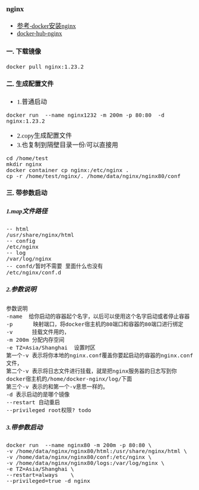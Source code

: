 <span  style="font-family: Simsun,serif; font-size: 17px; ">

### nginx

- [参考-docker安装nginx](https://blog.csdn.net/weixin_46244732/article/details/114315708)
- [docker-hub-nginx](https://hub.docker.com/_/nginx)

#### 一. 下载镜像

~~~
docker pull nginx:1.23.2
~~~

#### 二. 生成配置文件

- 1.普通启动

~~~
docker run  --name nginx1232 -m 200m -p 80:80  -d nginx:1.23.2
~~~

- 2.copy生成配置文件
- 3.也复制到隔壁目录一份/可以直接用

~~~
cd /home/test
mkdir nginx
docker container cp nginx:/etc/nginx .
cp -r /home/test/nginx/. /home/data/nginx/nginx80/conf
~~~

#### 三. 带参数启动

##### 1.map文件路径

~~~
-- html
/usr/share/nginx/html
-- config
/etc/nginx
-- log
/var/log/nginx
-- confd/暂时不需要 里面什么也没有
/etc/nginx/conf.d
~~~

##### 2.参数说明

~~~
参数说明
-name  给你启动的容器起个名字，以后可以使用这个名字启动或者停止容器
-p 　　  映射端口，将docker宿主机的80端口和容器的80端口进行绑定
-v 　　　挂载文件用的，
-m 200m 分配内存空间
-e TZ=Asia/Shanghai  设置时区
第一个-v 表示将你本地的nginx.conf覆盖你要起启动的容器的nginx.conf文件，
第二个-v 表示将日志文件进行挂载，就是把nginx服务器的日志写到你docker宿主机的/home/docker-nginx/log/下面
第三个-v 表示的和第一个-v意思一样的。
-d 表示启动的是哪个镜像
--restart 自动重启
--privileged root权限? todo
~~~

##### 3.带参数启动

~~~
docker run  --name nginx80 -m 200m -p 80:80 \
-v /home/data/nginx/nginx80/html:/usr/share/nginx/html \
-v /home/data/nginx/nginx80/conf:/etc/nginx \
-v /home/data/nginx/nginx80/logs:/var/log/nginx \
-e TZ=Asia/Shanghai \
--restart=always    \
--privileged=true -d nginx
~~~

</span>